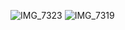 ![IMG_7323](https://github.com/user-attachments/assets/f7627df2-af49-4c27-b82d-62099907042d)
![IMG_7319](https://github.com/user-attachments/assets/d735f0cf-f9fe-4dbe-a89f-cc3e867a9200)
